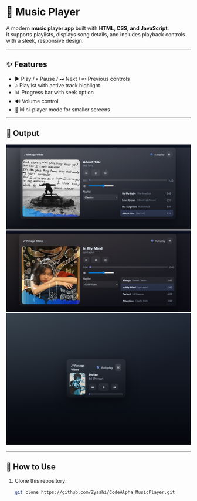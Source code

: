# 🎵 Music Player

A modern **music player app** built with **HTML, CSS, and JavaScript**.  
It supports playlists, displays song details, and includes playback controls with a sleek, responsive design.

---

## ✨ Features
- ▶ Play / ⏸ Pause / ⏭ Next / ⏮ Previous controls  
- 🎶 Playlist with active track highlight  
- 📊 Progress bar with seek option  
- 🔊 Volume control  
- 📱 Mini-player mode for smaller screens  

---

## 📸 Output
![Music Player Output](Preview/Prev1.jpg)
![Music Player Output](Preview/Prev2.jpg)
![Music Player Output](Preview/Prev3.jpg)

---

## 🚀 How to Use
1. Clone this repository:
   ```bash
   git clone https://github.com/Zyashi/CodeAlpha_MusicPlayer.git